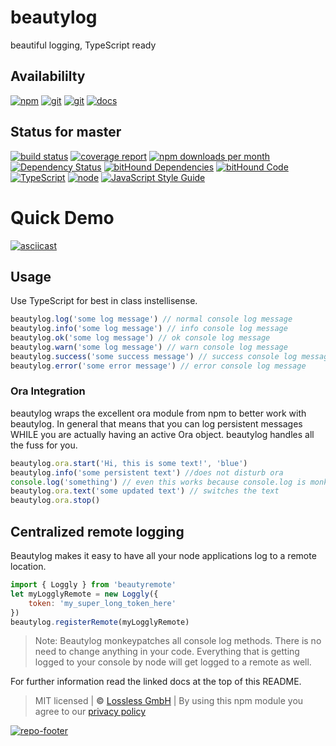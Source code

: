 # beautylog
beautiful logging, TypeScript ready

## Availabililty
[![npm](https://pushrocks.gitlab.io/assets/repo-button-npm.svg)](https://www.npmjs.com/package/beautylog)
[![git](https://pushrocks.gitlab.io/assets/repo-button-git.svg)](https://GitLab.com/pushrocks/beautylog)
[![git](https://pushrocks.gitlab.io/assets/repo-button-mirror.svg)](https://github.com/pushrocks/beautylog)
[![docs](https://pushrocks.gitlab.io/assets/repo-button-docs.svg)](https://pushrocks.gitlab.io/beautylog/)

## Status for master
[![build status](https://GitLab.com/pushrocks/beautylog/badges/master/build.svg)](https://GitLab.com/pushrocks/beautylog/commits/master)
[![coverage report](https://GitLab.com/pushrocks/beautylog/badges/master/coverage.svg)](https://GitLab.com/pushrocks/beautylog/commits/master)
[![npm downloads per month](https://img.shields.io/npm/dm/beautylog.svg)](https://www.npmjs.com/package/beautylog)
[![Dependency Status](https://david-dm.org/pushrocks/beautylog.svg)](https://david-dm.org/pushrocks/beautylog)
[![bitHound Dependencies](https://www.bithound.io/github/pushrocks/beautylog/badges/dependencies.svg)](https://www.bithound.io/github/pushrocks/beautylog/master/dependencies/npm)
[![bitHound Code](https://www.bithound.io/github/pushrocks/beautylog/badges/code.svg)](https://www.bithound.io/github/pushrocks/beautylog)
[![TypeScript](https://img.shields.io/badge/TypeScript-2.x-blue.svg)](https://nodejs.org/dist/latest-v6.x/docs/api/)
[![node](https://img.shields.io/badge/node->=%206.x.x-blue.svg)](https://nodejs.org/dist/latest-v6.x/docs/api/)
[![JavaScript Style Guide](https://img.shields.io/badge/code%20style-standard-brightgreen.svg)](http://standardjs.com/)

# Quick Demo
[![asciicast](https://asciinema.org/a/46djsde96ecsho9wqibjx2zye.png)](https://asciinema.org/a/46djsde96ecsho9wqibjx2zye)

## Usage
Use TypeScript for best in class instellisense.

```javascript
beautylog.log('some log message') // normal console log message
beautylog.info('some log message') // info console log message
beautylog.ok('some log message') // ok console log message
beautylog.warn('some log message') // warn console log message
beautylog.success('some success message') // success console log message
beautylog.error('some error message') // error console log message
```

### Ora Integration
beautylog wraps the excellent ora module from npm to better work with beautylog. In general that means that you can log persistent messages WHILE you are actually having an active Ora object. beautylog handles all the fuss for you.

```javascript
beautylog.ora.start('Hi, this is some text!', 'blue')
beautylog.info('some persistent text') //does not disturb ora
console.log('something') // even this works because console.log is monkeypatched by beautylog
beautylog.ora.text('some updated text') // switches the text
beautylog.ora.stop()
```

## Centralized remote logging
Beautylog makes it easy to have all your node applications log to a remote location.

```javascript
import { Loggly } from 'beautyremote'
let myLogglyRemote = new Loggly({
    token: 'my_super_long_token_here'
})
beautylog.registerRemote(myLogglyRemote)
```

> Note: Beautylog monkeypatches all console log methods.
There is no need to change anything in your code.
Everything that is getting logged to your console by node will get logged to a remote as well.

For further information read the linked docs at the top of this README.

> MIT licensed | **&copy;** [Lossless GmbH](https://lossless.gmbh)
| By using this npm module you agree to our [privacy policy](https://lossless.gmbH/privacy.html)

[![repo-footer](https://pushrocks.gitlab.io/assets/repo-footer.svg)](https://push.rocks)
